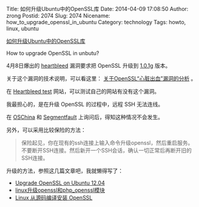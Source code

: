 Title: 如何升级Ubuntu中的OpenSSL库
Date: 2014-04-09 17:08:50
Author: zrong
Postid: 2074
Slug: 2074
Nicename: how_to_upgrade_openssl_in_ubuntu
Category: technology
Tags: howto, linux, ubuntu

[如何升级Ubuntu中的OpenSSL库](http://zengrong.net/post/2074.htm)

How to upgrade OpenSSL in unbutu?

4月8日爆出的 [heartbleed][1] 漏洞要求把 OpenSSL 升级到 [1.0.1g][4] 版本。

关于这个漏洞的技术说明，可以看这里： [关于OpenSSL“心脏出血”漏洞的分析][3] 。

在 [Heartbleed test][2] 网站，可以测试自己的网站有没有这个漏洞。

我最担心的，是在升级 OpenSSL 的过程中，远程 SSH 无法连线。

在 [OSChina][6] 和 [Segmentfault][5] 上询问后，得知这种情况不会发生。

另外，可以采用比较保险的方法：

>保险起见，你在现有的ssh连接上输入命令升级openssl，然后重启服务。不要断开SSH连接。然后新开一个SSH会话，确认一切正常后再断开旧的SSH连接。

升级的方法，参照这几篇文章吧，我就懒得写了：

* [Upgrade OpenSSL on Ubuntu 12.04][11]
* [linux升级openssl和php_openssl模块][12]
* [Linux 从源码编译安装 OpenSSL][13]

[1]: http://heartbleed.com/
[2]: http://filippo.io/Heartbleed/
[3]: http://drops.wooyun.org/papers/1381
[4]: https://www.openssl.org/source/openssl-1.0.1g.tar.gz
[5]: http://segmentfault.com/q/1010000000460583
[6]: http://www.oschina.net/question/948725_150419
[11]: http://askubuntu.com/questions/429385/upgrade-openssl-on-ubuntu-12-04
[12]: http://www.markdream.com/server/linux-update-openssl.shtml
[13]: http://wangyan.org/blog/install-openssl-from-source.html
